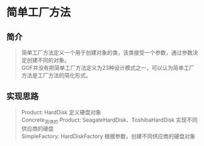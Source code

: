 # 简单工厂方法

## 简介

> 简单工厂方法定义一个用于创建对象的类，该类接受一个参数，通过参数决定创建不同的对象。 \
> GOF并没有把简单工厂方法定义为23种设计模式之一，可以认为简单工厂方法是工厂方法的简化形式。

## 实现思路

> Product: HardDisk 定义硬盘对象 \
> Concrete<sub>具体的</sub> Product: SeagateHardDisk、ToshibaHardDisk 实现不同供应商的硬盘 \
> SimpleFactory: HardDiskFactory 根据参数，创建不同供应商的硬盘对象